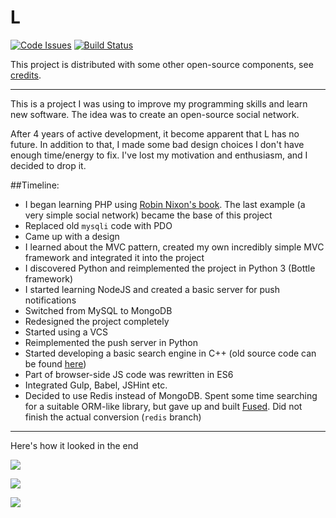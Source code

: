# L

[![Code Issues](https://www.quantifiedcode.com/api/v1/project/19cd4784a9b4456c94513fa1ecc77034/badge.svg)](https://www.quantifiedcode.com/app/project/19cd4784a9b4456c94513fa1ecc77034)
[![Build Status](https://travis-ci.org/vaultah/L.svg?branch=master)](https://travis-ci.org/vaultah/L)

This project is distributed with some other open-source components, see [credits](CREDITS.md).

------------------------------

This is a project I was using to improve my programming skills and learn new software. The idea was to create an open-source social network.

After 4 years of active development, it become apparent that L has no future. In addition to that, I made some bad design choices I don't have enough time/energy to fix. I've lost my motivation and enthusiasm, and I decided to drop it.

##Timeline:

- I began learning PHP using [Robin Nixon's book](http://lpmj.net/4thedition). The last example (a very simple social network) became the base of this project
- Replaced old `mysqli` code with PDO
- Came up with a design
- I learned about the MVC pattern, created my own incredibly simple MVC framework and integrated it into the project
- I discovered Python and reimplemented the project in Python 3 (Bottle framework)
- I started learning NodeJS and created a basic server for push notifications
- Switched from MySQL to MongoDB
- Redesigned the project completely
- Started using a VCS
- Reimplemented the push server in Python
- Started developing a basic search engine in C++ (old source code can be found [here](https://github.com/vaultah/hasty/tree/fd19f4620d238ad350a9352fc68e82c60012c415))
- Part of browser-side JS code was rewritten in ES6
- Integrated Gulp, Babel, JSHint etc.
- Decided to use Redis instead of MongoDB. Spent some time searching for a suitable ORM-like library, but gave up and built [Fused](https://github.com/vaultah/fused). Did not finish the actual conversion (`redis` branch)

----------------------------



Here's how it looked in the end


![](http://i.imgur.com/cAsKmBt.jpg)

![](http://i.imgur.com/MowTcKu.png)

![](http://i.imgur.com/1aZOpRG.png)

